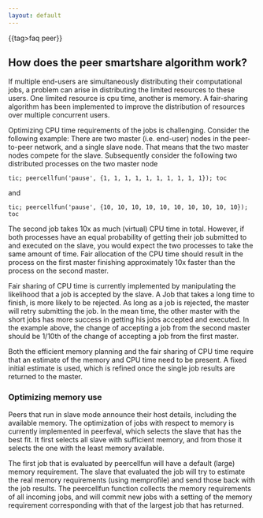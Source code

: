 ```yaml
---
layout: default
---
```


{{tag>faq peer}}
## How does the peer smartshare algorithm work?

If multiple end-users are simultaneously distributing their computational jobs, a problem can arise in distributing the limited resources to these users. One limited resource is cpu time, another is memory. A fair-sharing algorithm has been implemented to improve the distribution of resources over multiple concurrent users.

Optimizing CPU time requirements of the jobs is challenging. Consider the following example: There are two master (i.e. end-user) nodes in the peer-to-peer network, and a single slave node. That means that the two master nodes compete for the slave. Subsequently consider the following two distributed processes on the two master node

    tic; peercellfun('pause', {1, 1, 1, 1, 1, 1, 1, 1, 1, 1}); toc

and  

    tic; peercellfun('pause', {10, 10, 10, 10, 10, 10, 10, 10, 10, 10}); toc

The second job takes 10x as much (virtual) CPU time in total. However, if both processes have an equal probability of getting their job submitted to and executed on the slave, you would expect the two processes to take the same amount of time. Fair allocation of the CPU time should result in the process on the first master finishing approximately 10x faster than the process on the second master.

Fair sharing of CPU time is currently implemented by manipulating the likelihood that a job is accepted by the slave. A Job that takes a long time to finish, is more likely to be rejected. As long as a job is rejected, the master will retry submitting the job. In the mean time, the other master with the short jobs has more success in getting his jobs accepted and executed. In the example above, the change of accepting a job from the second master should be 1/10th of the change of accepting a job from the first master.

Both the efficient memory planning and the fair sharing of CPU time require that an estimate of the memory and CPU time need to be present. A fixed initial estimate is used, which is refined once the single job results are returned to the master.

### Optimizing memory use

Peers that run in slave mode announce their host details, including the available memory. The optimization of jobs with respect to memory is currently implemented in peerfeval, which selects the slave that has the best fit. It first selects all slave with sufficient memory, and from those it selects the one with the least memory available.

The first job that is evaluated by peercellfun will have a default (large) memory requirement. The slave that evaluated the job will try to estimate the real memory requirements (using memprofile) and send those back with the job results. The peercellfun function collects the memory requirements of all incoming jobs, and will commit new jobs with a setting of the memory requirement corresponding with that of the largest job that has returned.

